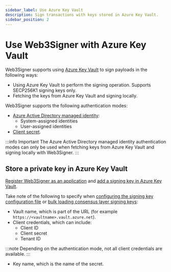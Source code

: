 ```yaml
---
sidebar_label: Use Azure Key Vault
description: Sign transactions with keys stored in Azure Key Vault.
sidebar_position: 2
---
```


# Use Web3Signer with Azure Key Vault

Web3Signer supports using [Azure Key Vault](https://azure.microsoft.com/en-au/services/key-vault/)
to sign payloads in the following ways:

- Using Azure Key Vault to perform the signing operation. Supports SECP256K1 signing keys only.
- Fetching the keys from Azure Key Vault and signing locally.

Web3Signer supports the following authentication modes:

- [Azure Active Directory managed identity]:
  - System-assigned identities
  - User-assigned identities
- [Client secret].

:::info Important
The Azure Active Directory managed identity authentication modes can only be used when fetching keys
from Azure Key Vault and signing locally with Web3Signer.
:::

## Store a private key in Azure Key Vault

[Register Web3Signer as an application] and [add a signing key in Azure Key Vault].

Take note of the following to specify when [configuring the signing key configuration file] or
[bulk loading consensus layer signing keys]:

- Vault name, which is part of the URL (for example `https://<vaultname>.vault.azure.net`).
- Client credentials, which can include:
  - Client ID
  - Client secret
  - Tenant ID

:::note
Depending on the authentication mode, not all client credentials are available.
:::

- Key name, which is the name of the secret.

<!-- links -->

[configuring the signing key configuration file]: ../use-signing-keys.md#azure-key-vault
[bulk loading consensus layer signing keys]: ../use-signing-keys.md#bulk-loading-consensus-layer-keys
[Register Web3Signer as an application]: https://docs.microsoft.com/en-us/azure/key-vault/general/authentication
[add a signing key in Azure Key Vault]: https://docs.microsoft.com/en-us/azure/key-vault/secrets/quick-create-portal#add-a-secret-to-key-vault
[Client secret]: https://docs.microsoft.com/en-us/azure/key-vault/secrets/about-secrets
[Azure Active Directory managed identity]: https://docs.microsoft.com/en-us/azure/app-service/overview-managed-identity?tabs=dotnet
